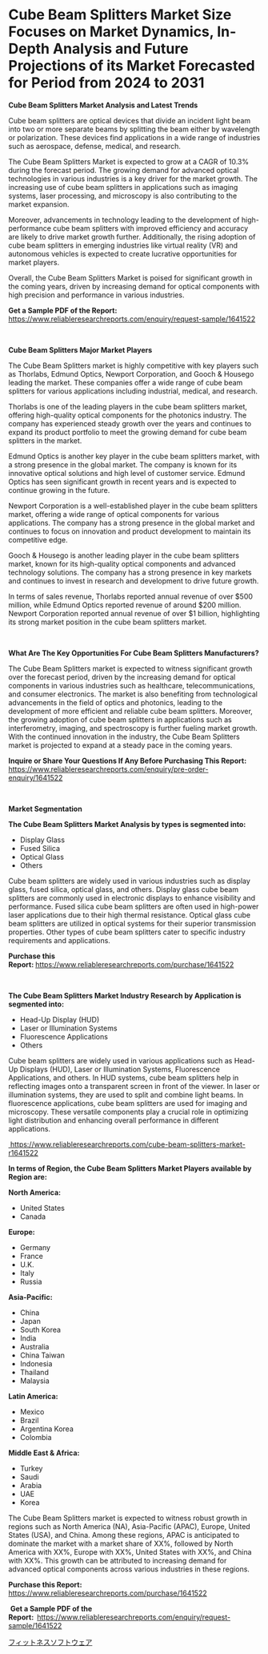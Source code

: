 <p><h1>Cube Beam Splitters Market Size Focuses on Market Dynamics, In-Depth Analysis and Future Projections of its Market Forecasted for Period from 2024 to 2031</h1></p><p><strong>Cube Beam Splitters Market Analysis and Latest Trends</strong></p>
<p><p>Cube beam splitters are optical devices that divide an incident light beam into two or more separate beams by splitting the beam either by wavelength or polarization. These devices find applications in a wide range of industries such as aerospace, defense, medical, and research.</p><p>The Cube Beam Splitters Market is expected to grow at a CAGR of 10.3% during the forecast period. The growing demand for advanced optical technologies in various industries is a key driver for the market growth. The increasing use of cube beam splitters in applications such as imaging systems, laser processing, and microscopy is also contributing to the market expansion.</p><p>Moreover, advancements in technology leading to the development of high-performance cube beam splitters with improved efficiency and accuracy are likely to drive market growth further. Additionally, the rising adoption of cube beam splitters in emerging industries like virtual reality (VR) and autonomous vehicles is expected to create lucrative opportunities for market players.</p><p>Overall, the Cube Beam Splitters Market is poised for significant growth in the coming years, driven by increasing demand for optical components with high precision and performance in various industries.</p></p>
<p><strong>Get a Sample PDF of the Report:&nbsp;</strong> <a href="https://www.reliableresearchreports.com/enquiry/request-sample/1641522">https://www.reliableresearchreports.com/enquiry/request-sample/1641522</a></p>
<p>&nbsp;</p>
<p><strong>Cube Beam Splitters Major Market Players</strong></p>
<p><p>The Cube Beam Splitters market is highly competitive with key players such as Thorlabs, Edmund Optics, Newport Corporation, and Gooch & Housego leading the market. These companies offer a wide range of cube beam splitters for various applications including industrial, medical, and research.</p><p>Thorlabs is one of the leading players in the cube beam splitters market, offering high-quality optical components for the photonics industry. The company has experienced steady growth over the years and continues to expand its product portfolio to meet the growing demand for cube beam splitters in the market.</p><p>Edmund Optics is another key player in the cube beam splitters market, with a strong presence in the global market. The company is known for its innovative optical solutions and high level of customer service. Edmund Optics has seen significant growth in recent years and is expected to continue growing in the future.</p><p>Newport Corporation is a well-established player in the cube beam splitters market, offering a wide range of optical components for various applications. The company has a strong presence in the global market and continues to focus on innovation and product development to maintain its competitive edge.</p><p>Gooch & Housego is another leading player in the cube beam splitters market, known for its high-quality optical components and advanced technology solutions. The company has a strong presence in key markets and continues to invest in research and development to drive future growth.</p><p>In terms of sales revenue, Thorlabs reported annual revenue of over $500 million, while Edmund Optics reported revenue of around $200 million. Newport Corporation reported annual revenue of over $1 billion, highlighting its strong market position in the cube beam splitters market.</p></p>
<p>&nbsp;</p>
<p><strong>What Are The Key Opportunities For Cube Beam Splitters Manufacturers?</strong></p>
<p><p>The Cube Beam Splitters market is expected to witness significant growth over the forecast period, driven by the increasing demand for optical components in various industries such as healthcare, telecommunications, and consumer electronics. The market is also benefiting from technological advancements in the field of optics and photonics, leading to the development of more efficient and reliable cube beam splitters. Moreover, the growing adoption of cube beam splitters in applications such as interferometry, imaging, and spectroscopy is further fueling market growth. With the continued innovation in the industry, the Cube Beam Splitters market is projected to expand at a steady pace in the coming years.</p></p>
<p><strong>Inquire or Share Your Questions If Any Before Purchasing This Report:</strong> <a href="https://www.reliableresearchreports.com/enquiry/pre-order-enquiry/1641522">https://www.reliableresearchreports.com/enquiry/pre-order-enquiry/1641522</a></p>
<p>&nbsp;</p>
<p><strong>Market Segmentation</strong></p>
<p><strong>The Cube Beam Splitters Market Analysis by types is segmented into:</strong></p>
<p><ul><li>Display Glass</li><li>Fused Silica</li><li>Optical Glass</li><li>Others</li></ul></p>
<p><p>Cube beam splitters are widely used in various industries such as display glass, fused silica, optical glass, and others. Display glass cube beam splitters are commonly used in electronic displays to enhance visibility and performance. Fused silica cube beam splitters are often used in high-power laser applications due to their high thermal resistance. Optical glass cube beam splitters are utilized in optical systems for their superior transmission properties. Other types of cube beam splitters cater to specific industry requirements and applications.</p></p>
<p><strong>Purchase this Report:&nbsp;</strong><a href="https://www.reliableresearchreports.com/purchase/1641522">https://www.reliableresearchreports.com/purchase/1641522</a></p>
<p>&nbsp;</p>
<p><strong>The Cube Beam Splitters Market Industry Research by Application is segmented into:</strong></p>
<p><ul><li>Head-Up Display (HUD)</li><li>Laser or Illumination Systems</li><li>Fluorescence Applications</li><li>Others</li></ul></p>
<p><p>Cube beam splitters are widely used in various applications such as Head-Up Displays (HUD), Laser or Illumination Systems, Fluorescence Applications, and others. In HUD systems, cube beam splitters help in reflecting images onto a transparent screen in front of the viewer. In laser or illumination systems, they are used to split and combine light beams. In fluorescence applications, cube beam splitters are used for imaging and microscopy. These versatile components play a crucial role in optimizing light distribution and enhancing overall performance in different applications.</p></p>
<p><a href="https://www.reliableresearchreports.com/cube-beam-splitters-market-r1641522">&nbsp;https://www.reliableresearchreports.com/cube-beam-splitters-market-r1641522</a></p>
<p><strong>In terms of Region, the Cube Beam Splitters Market Players available by Region are:</strong></p>
<p>
    <p> <strong> North America: </strong>
        <ul>
            <li>United States</li>
            <li>Canada</li>
        </ul>
        </p> 
    <p> <strong> Europe: </strong>
        <ul>
            <li>Germany</li>
            <li>France</li>
            <li>U.K.</li>
            <li>Italy</li>
            <li>Russia</li>
        </ul>
        </p> 
    <p> <strong> Asia-Pacific: </strong>
        <ul>
            <li>China</li>
            <li>Japan</li>
            <li>South Korea</li>
            <li>India</li>
            <li>Australia</li>
            <li>China Taiwan</li>
            <li>Indonesia</li>
            <li>Thailand</li>
            <li>Malaysia</li>
        </ul>
        </p> 
    <p> <strong> Latin America: </strong>
        <ul>
            <li>Mexico</li>
            <li>Brazil</li>
            <li>Argentina Korea</li>
            <li>Colombia</li>
        </ul>
        </p> 
    <p> <strong> Middle East & Africa: </strong>
        <ul>
            <li>Turkey</li>
            <li>Saudi</li>
            <li>Arabia</li>
            <li>UAE</li>
            <li>Korea</li>
        </ul>
    </p>
    </p>
<p><p>The Cube Beam Splitters market is expected to witness robust growth in regions such as North America (NA), Asia-Pacific (APAC), Europe, United States (USA), and China. Among these regions, APAC is anticipated to dominate the market with a market share of XX%, followed by North America with XX%, Europe with XX%, United States with XX%, and China with XX%. This growth can be attributed to increasing demand for advanced optical components across various industries in these regions.</p></p>
<p><strong>Purchase this Report: </strong><a href="https://www.reliableresearchreports.com/purchase/1641522">https://www.reliableresearchreports.com/purchase/1641522</a></p>
<p>&nbsp;<strong>Get a Sample PDF of the Report:&nbsp;&nbsp;</strong><a href="https://www.reliableresearchreports.com/enquiry/request-sample/1641522">https://www.reliableresearchreports.com/enquiry/request-sample/1641522</a></p>
<p><strong></strong></p>
<p><p><a href="https://github.com/one-cool-chick/Market-Research-Report-List-1/blob/main/213300437180.md">フィットネスソフトウェア</a></p></p>